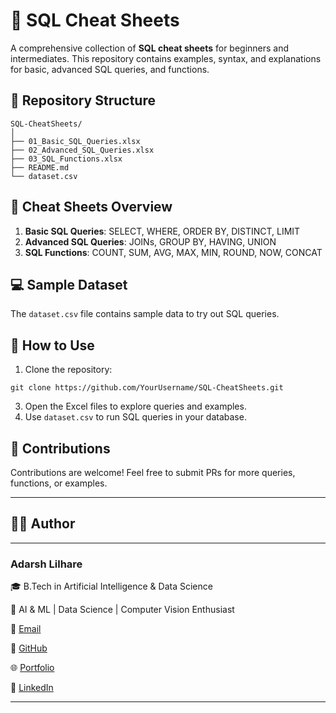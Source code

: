 # 📝 SQL Cheat Sheets

A comprehensive collection of **SQL cheat sheets** for beginners and intermediates. This repository contains examples, syntax, and explanations for basic, advanced SQL queries, and functions.

## 📁 Repository Structure

```
SQL-CheatSheets/
│
├── 01_Basic_SQL_Queries.xlsx
├── 02_Advanced_SQL_Queries.xlsx
├── 03_SQL_Functions.xlsx
├── README.md
└── dataset.csv
```

## 📝 Cheat Sheets Overview

1. **Basic SQL Queries**: SELECT, WHERE, ORDER BY, DISTINCT, LIMIT
2. **Advanced SQL Queries**: JOINs, GROUP BY, HAVING, UNION
3. **SQL Functions**: COUNT, SUM, AVG, MAX, MIN, ROUND, NOW, CONCAT

## 💻 Sample Dataset

The `dataset.csv` file contains sample data to try out SQL queries.

## 🔗 How to Use

1. Clone the repository:
```
git clone https://github.com/YourUsername/SQL-CheatSheets.git
```

3. Open the Excel files to explore queries and examples.
4. Use `dataset.csv` to run SQL queries in your database.

## 📌 Contributions

Contributions are welcome! Feel free to submit PRs for more queries, functions, or examples.

--- 

## 👨‍💻 Author

---
### Adarsh Lilhare 

🎓 B.Tech in Artificial Intelligence & Data Science

💼 AI & ML | Data Science | Computer Vision Enthusiast

📧 [Email](adarshlilhare@example.com)

🐙 [GitHub](https://github.com/AdarshVL) 

🌐 [Portfolio](https://adarshlilhare.dev)

🔗 [LinkedIn](https://www.linkedin.com/in/adarsh-lilhare-b98a91290/)

---

